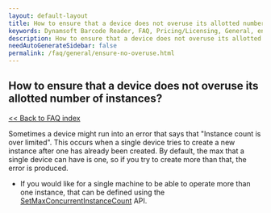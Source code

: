 ```yaml
---
layout: default-layout
title: How to ensure that a device does not overuse its allotted number of instances?
keywords: Dynamsoft Barcode Reader, FAQ, Pricing/Licensing, General, ensure no overuse
description: How to ensure that a device does not overuse its allotted number of instances?
needAutoGenerateSidebar: false
permalink: /faq/general/ensure-no-overuse.html
---
```


## How to ensure that a device does not overuse its allotted number of instances?

[<< Back to FAQ index](index.md)

Sometimes a device might run into an error that says that "Instance count is over limited". This occurs when a single device tries to create a new instance after one has already been created. By default, the max that a single device can have is one, so if you try to create more than that, the error is produced.

- If you would like for a single machine to be able to operate more than one instance, that can be defined using the [SetMaxConcurrentInstanceCount](https://www.dynamsoft.com/capture-vision/docs/server/programming/cplusplus/api-reference/license/license-manager.html?product=dbr&repoType=server#setmaxconcurrentinstancecount) API.
